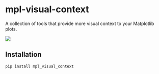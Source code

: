 # mpl-visual-context

A collection of tools that provide more visual context to your Matplotlib plots.

<img src="https://mpl-visual-context.readthedocs.io/en/latest/_images/mpl-visual-context-demo.png">


## Installation


```console
pip install mpl_visual_context
```

